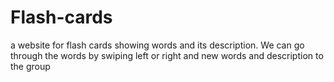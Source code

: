 # Flash-cards
a website for flash cards showing words and its description. We can go through the words by swiping left or right and new words and description to the group
